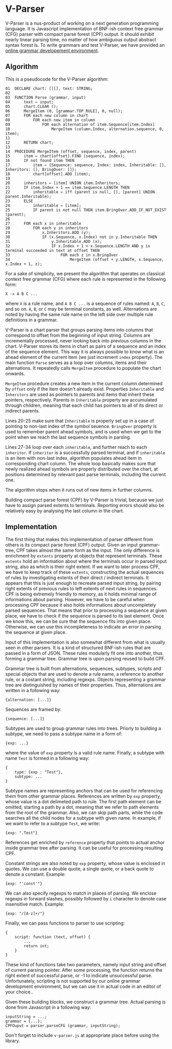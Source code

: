 # V-Parser

V-Parser is a nus-product of working on a next generation programming language. It is Javascript implementation of BNF-ish context free grammar (CFG) parser with compact parse forest (CPF) output. It should exhibit nearly linear parsing time, no matter of how ambiguous output abstract syntax forest is. To write grammars and test V-Parser, we have provided an [online grammar developement environment](http://moony.atspace.cc/v-parser). 

## Algorithm
This is a pseudocode for the V-Parser algorithm:

    01  DECLARE chart: [][], text: STRING;
    02 
    03  FUNCTION Parse (grammar, input)
    04      text ← input;
    05      chart.CLEAR ();
    06      MergeItem (0, [grammar.TOP_RULE], 0, null);
    07      FOR each new column in chart
    08          FOR each new item in column
    09              FOR each alternation of item.Sequence[item.Index]
    10                  MergeItem (column.Index, alternation.sequence, 0, item);
    11  
    12      RETURN chart;
    13  
    14  PROCEDURE MergeItem (offset, sequence, index, parent)
    15      item ← chart[offset].FIND (sequence, index);
    16      IF not found item THEN
    17          item ← {Sequence: sequence, Index: index, Inheritable: [], Inheritors: [], BringOver: []};
    18          chart[offset].ADD (item);
    19  
    20      inheritors ← [item] UNION item.Inheritors;
    21      IF item.Index + 1 == item.Sequence.LENGTH THEN
    22          inheritable ← iff (parent is null, [], [parent] UNION parent.Inheritable);
    23      ELSE
    24          inheritable ← [item];
    25          IF parent is not null THEN item.BringOver.ADD_IF_NOT_EXIST (parent);
    26  
    27      FOR each x in inheritable
    28          FOR each y in inheritors
    29              x.Inheritors.ADD (y);
    30              IF (x.Sequence, x.Index) not in y.Inheritable THEN
    31                  y.Inheritable.ADD (x);
    32                  IF x.Index + 1 < x.Sequence.LENGTH AND y is terminal succeeded in text at offset THEN
    33                      FOR each z in x.BringOver
    34                          MergeItem (offset + y.LENGTH, x.Sequence, x.Index + 1, z);

For a sake of simplicity, we present the algorithm that operates on classical context free grammar (CFG) where each rule is represented in the following form:

    X -> A B C ...

where `X` is a rule name, and `A B C ...` is a sequence of rules named: `A`, `B`, `C`, and so on. `A`, `B`, or `C` may be terminal constants, as well. Alternations are noted by having the same rule name on the left side over multiple rule definitions in a grammar.

V-Parser is a chart parser that groups parsing items into columns that correspond to offset from the beginning of input string. Columns are incrementally processed, never looking back into previous columns in the chart. V-Parser stores its items in chart as pairs of a sequence and an index of the sequence element. This way it is always possible to know what is an ahead element of the current item (we just increment `index` property). The main function `Parse` serves as a loop over columns, items and their alternations. It repeatedly calls `MergeItem` procedure to populate the chart onwards.

`MergeItem` procedure creates a new item in the current column determined by `offset` only if the item doesn't already exist. Properties `Inheritable` and `Inheritors` are used as pointers to parents and items that inherit these pointers, respectively. Parents in `Inheritable` property are accumulated through children, meaning that each child has pointers to all of its direct or indirect parents.

Lines 20-25 make sure that `Inheritable` is properly set up in a case of pointing to non-last index of the symbol seuence. `BringOver` property is used to remember parent ahead symbols, and is used when we get to the point when we reach the last sequence symbols in parsing.

Lines 27-34 loop over each `inheritable`, and further reach to each `inheritor`. If `inheritor` is a successfully parsed terminal, and if `inheritable` is an item with non-last index, algorithm populates ahead item in corresponding chart column. The whole loop basically makes sure that newly realized ahead symbols are properly distributed over the chart, at positions determined by relevant past parse terminals, including the current one.

The algorithm stops when it runs out of new items in further columns.

Building compact parse forest (CPF) by V-Parser is trivial, because we just have to assign parsed extents to terminals. Reporting errors should also be relatively easy by analysing the last column in the chart.

## Implementation
The first thing that makes this implementation of parser different from others is its compact parse forest (CPF) output. Given an input grammar-tree, CPF takes almost the same form as the input. The only difference is enrichment by `extents` property at objects that represent terminals. These `extents` hold an information about where the terminals occur in parsed input string, also as which is their right extent. If we want to later process CPF, we have to keep track of these `extents`, constructing the actual sequences of rules by investigating extents of their direct / indirect terminals. It appears that this is just enough to recreate parsed input string, by pairing right extents of previous rules to left extents of next rules in sequences. CPF is being extremely friendly to memory, as it holds minimal range of informations about parsing. However, we have to be careful when processing CPF because it also holds informations about uncompletely parsed sequences. That means that prior to processing a sequence at given place, we have to check if the sequence is parsed to its last element. Once we know this, we can be sure that the sequence fits into given place. Otherwise, we can use this incompleteness to indicate an error in parsing the sequence at given place.

Input of this implementation is also somewhat different from what is usually seen in other parsers. It is a kind of structured BNF-ish rules that are passed in a form of JSON. These rules modularly fit one into another, thus forming a grammar tree. Grammar tree is upon parsing reused to build CPF.

Grammar tree is built from alternations, sequences, subtypes, scripts and special objects that are used to denote a rule name, a reference to another rule, or a costant string, including regexps. Objects representing a grammar tree are distinguished by names of their properties. Thus, alternations are written in a following way:

    {alternation: [...]}

Sequences are framed by:

    {sequence: [...]}

Subtypes are used to group grammar rules into trees. Priorly to building a subtype, we need to pass a subtype name in a form of:

    {exp: ...}

where the value of `exp` property is a valid rule name. Finally, a subtype with name `Test` is formed in a following way:

    {
        type: {exp : "Test"},
        subtype: ...
    }

Subtype names are representing anchors that can be used for referencing them from other grammar places. References are written by `exp` property, whose value is a dot delimeted path to rule. The first path element can be omitted, starting a path by a dot, meaning that we refer to path elements from the root of the grammar. Also, we can skip path parts, while the code searches all the child nodes for a subtype with given name. In example, if we want to refer to a subtype `Test`, we write:

    {exp: ".Test"}

References get enriched by `reference` property that points to actual anchor inside grammar tree after parsing. It can be useful for processing resulting CPF.

Constant strings are also noted by `exp` property, whose value is enclosed in quotes. We can use a double quote, a single quote, or a back quote to denote a constant. Example:

    {exp: "'const'"}

We can also specify regexps to match in places of parsing. We enclose regexps in forward slashes, possibly followed by `i` character to denote case insensitive match. Example:

    {exp: "/[A-z]+/"}

Finally, we can pass functions to parser to use scripting:

    {
        script: function (text, offset) {
            ...
            return int;
        }
    }

These kind of functions take two parameters, namely input string and offset of current parsing pointer. After some processing, the function returns the right extent of successful parse, or -1 to indicate unsuccessful parse. Unfortunately, scripting is not supported by our online grammar development environment, but we can use it in actual code in an editor of your choice.. 

Given these building blocks, we construct a grammar tree. Actual parsing is done from Javascript in a following way:

    inputString = ...;
    grammar = {...};
    CPFOuput = parser.parseCFG (grammar, inputString);

Don't forget to include `v-parser.js` at appropriate place before using the library.

